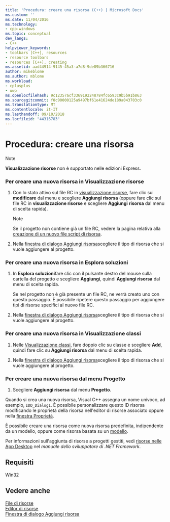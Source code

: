 ```yaml
---
title: 'Procedura: creare una risorsa (C++) | Microsoft Docs'
ms.custom: ''
ms.date: 11/04/2016
ms.technology:
- cpp-windows
ms.topic: conceptual
dev_langs:
- C++
helpviewer_keywords:
- toolbars [C++], resources
- resource toolbars
- resources [C++], creating
ms.assetid: aad44914-9145-45a3-a7d8-9de89b366716
author: mikeblome
ms.author: mblome
ms.workload:
- cplusplus
- uwp
ms.openlocfilehash: 9c12357acf3369192248784fc6593c9b5b91b863
ms.sourcegitcommit: f0c90000125a9497bf61e41624de189a043703c0
ms.translationtype: MT
ms.contentlocale: it-IT
ms.lasthandoff: 09/10/2018
ms.locfileid: "44316783"
---
```

# <a name="how-to-create-a-resource"></a>Procedura: creare una risorsa

> [!NOTE]
> **Visualizzazione risorse** non è supportato nelle edizioni Express.

### <a name="to-create-a-new-resource-in-resource-view"></a>Per creare una nuova risorsa in Visualizzazione risorse

1. Con lo stato attivo sul file RC in [visualizzazione risorse](../windows/resource-view-window.md), fare clic sui **modificare** dal menu e scegliere **Aggiungi risorsa** (oppure fare clic sul file RC in **visualizzazione risorse** e scegliere **Aggiungi risorsa** dal menu di scelta rapida).

   > [!NOTE] 
   > Se il progetto non contiene già un file RC, vedere la pagina relativa alla [creazione di un nuovo file script di risorsa](../windows/how-to-create-a-resource-script-file.md).

2. Nella [finestra di dialogo Aggiungi risorsa](../windows/add-resource-dialog-box.md)scegliere il tipo di risorsa che si vuole aggiungere al progetto.

### <a name="to-create-a-new-resource-in-solution-explorer"></a>Per creare una nuova risorsa in Esplora soluzioni

1. In **Esplora soluzioni**fare clic con il pulsante destro del mouse sulla cartella del progetto e scegliere **Aggiungi**, quindi **Aggiungi risorsa** dal menu di scelta rapida.

   Se nel progetto non è già presente un file RC, ne verrà creato uno con questo passaggio. È possibile ripetere questo passaggio per aggiungere tipi di risorse specifici al nuovo file RC.

2. Nella [finestra di dialogo Aggiungi risorsa](../windows/add-resource-dialog-box.md)scegliere il tipo di risorsa che si vuole aggiungere al progetto.

### <a name="to-create-a-new-resource-in-class-view"></a>Per creare una nuova risorsa in Visualizzazione classi

1. Nelle [Visualizzazione classi](/visualstudio/ide/viewing-the-structure-of-code), fare doppio clic su classe e scegliere **Add**, quindi fare clic su **Aggiungi risorsa** dal menu di scelta rapida.

2. Nella [finestra di dialogo Aggiungi risorsa](../windows/add-resource-dialog-box.md)scegliere il tipo di risorsa che si vuole aggiungere al progetto.

### <a name="to-create-a-new-resource-from-the-project-menu"></a>Per creare una nuova risorsa dal menu Progetto

1. Scegliere **Aggiungi risorsa** dal menu **Progetto**.

Quando si crea una nuova risorsa, Visual C++ assegna un nome univoco, ad esempio, `IDD_Dialog1`. È possibile personalizzare questo ID risorsa modificando le proprietà della risorsa nell'editor di risorse associato oppure nella [finestra Proprietà](/visualstudio/ide/reference/properties-window).

È possibile creare una risorsa come nuova risorsa predefinita, indipendente da un modello, oppure come risorsa basata su un [modello](../windows/how-to-use-resource-templates.md).

Per informazioni sull'aggiunta di risorse a progetti gestiti, vedi [risorse nelle App Desktop](/dotnet/framework/resources/index) nel *manuale dello sviluppatore di .NET Framework*.

## <a name="requirements"></a>Requisiti

Win32

## <a name="see-also"></a>Vedere anche

[File di risorse](../windows/resource-files-visual-studio.md)  
[Editor di risorse](../windows/resource-editors.md)  
[Finestra di dialogo Aggiungi risorsa](../windows/add-resource-dialog-box.md)